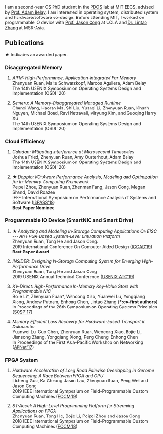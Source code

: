 I am a second-year CS PhD student in the [PDOS](https://pdos.csail.mit.edu/) lab at MIT EECS, advised by [Prof. Adam Belay](http://www.abelay.me/). I am interested in operating system, distributed system and hardware/software co-design. Before attending MIT, I worked on programmable IO device with [Prof. Jason Cong](http://vast.cs.ucla.edu/people/faculty/jason-cong) at UCLA and [Dr. Lintao Zhang](https://www.microsoft.com/en-us/research/people/lintaoz/) at MSR-Asia.

## Publications
★ indicates an awarded paper.

### Disaggregated Memory
1. _AIFM: High-Performance, Application-Integrated Far Memory_<br>
Zhenyuan Ruan, Malte Schwarzkopf, Marcos Aguilera, Adam Belay<br>
The 14th USENIX Symposium on Operating Systems Design and Implementation (OSDI '20)<br>

2. _Semeru: A Memory-Disaggregated Managed Runtime_<br>
Chenxi Wang, Haoran Ma, Shi Liu, Yuanqi Li, Zhenyuan Ruan, Khanh Nguyen, Michael Bond, Ravi Netravali, Miryung Kim, and Guoqing Harry Xu<br>
The 14th USENIX Symposium on Operating Systems Design and Implementation (OSDI '20)<br>

### Cloud Efficiency
1. _Caladan: Mitigating Interference at Microsecond Timescales_<br>
Joshua Fried, Zhenyuan Ruan, Amy Ousterhout, Adam Belay<br>
The 14th USENIX Symposium on Operating Systems Design and Implementation (OSDI '20)<br>

2. __★__ _Doppio: I/O-Aware Performance Analysis, Modeling and Optimization for In-Memory Computing Framework_<br>
Peipei Zhou, Zhenyuan Ruan, Zhenman Fang, Jason Cong, Megan Shand, David Roazen <br>
IEEE International Symposium on Performance Analysis of Systems and Software ([ISPASS'18](https://www.ispass.org/ispass2018/))<br>
__Best Paper Nominee__

### Programmable IO Device (SmartNIC and Smart Drive)
1. __★__ _Analyzing and Modeling In-Storage Computing Applications On EISC --- An FPGA-Based System-Level Emulation Platform_<br>
Zhenyuan Ruan, Tong He and Jason Cong.<br>
2019 International Conference On Computer Aided Design ([ICCAD'19](https://iccad.com))<br>
__Best Paper Award__

2. _INSIDER: Designing In-Storage Computing System for Emerging High-Performance Drive_<br>
Zhenyuan Ruan, Tong He and Jason Cong<Br>
2019 USENIX Annual Technical Conference ([USENIX ATC'19](https://www.usenix.org/conference/atc19))<br>

3. _KV-Direct: High-Performance In-Memory Key-Value Store with Programmable NIC_<br>
Bojie Li*, Zhenyuan Ruan*, Wencong Xiao, Yuanwei Lu, Yongqiang Xiong, Andrew Putnam, Enhong Chen, Lintao Zhang (__\*:co-first authors__)<br>
In Proceedings of the 26th Symposium on Operating Systems Principles ([SOSP'17](https://www.sigops.org/s/conferences/sosp/2017/))

4. _Memory Efficient Loss Recovery for Hardware-based Transport in Datacenter_<br>
Yuanwei Lu, Guo Chen, Zhenyuan Ruan, Wencong Xiao, Bojie Li, Jiansong Zhang, Yongqiang Xiong, Peng Cheng, Enhong Chen<br>
In Proceedings of the First Asia-Pacific Workshop on Networking ([APNet'17](https://conferences.sigcomm.org/events/apnet2017/program.html))


### FPGA System
  
1. _Hardware Acceleration of Long Read Pairwise Overlapping in Genome Sequencing: A Race Between FPGA and GPU_<br>
Licheng Guo, Ka Cheong Jason Lau, Zhenyuan Ruan, Peng Wei and Jason Cong<br>
2019 IEEE International Symposium on Field-Programmable Custom Computing Machines ([FCCM'19](http://www.fccm.org/past/2019/))<br>

2. _ST-Accel: A High-Level Programming Platform for Streaming Applications on FPGA_<br>
Zhenyuan Ruan, Tong He, Bojie Li, Peipei Zhou and Jason Cong<br>
2018 IEEE International Symposium on Field-Programmable Custom Computing Machines ([FCCM'18](http://www.fccm.org/past/2018/))<br>
